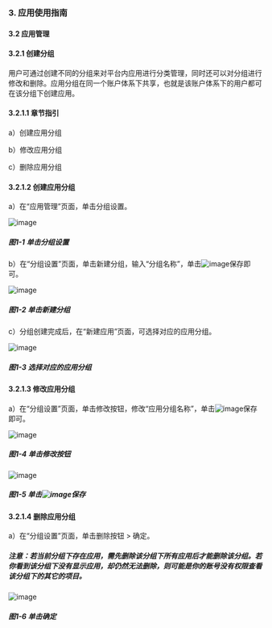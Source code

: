 ### 3. 应用使用指南

#### 3.2 应用管理

#### 3.2.1 创建分组

用户可通过创建不同的分组来对平台内应用进行分类管理，同时还可以对分组进行修改和删除。应用分组在同一个账户体系下共享，也就是该账户体系下的用户都可在该分组下创建应用。

#### 3.2.1.1 章节指引

a）创建应用分组

b）修改应用分组

c）删除应用分组

#### 3.2.1.2 创建应用分组

a）在“应用管理”页面，单击分组设置。

![image](https://user-images.githubusercontent.com/79617492/212849196-e7d73773-9c0d-48dd-a425-c4cf7e14d123.png)

##### 图1-1 单击分组设置

b）在“分组设置”页面，单击新建分组，输入“分组名称”，单击![image](https://user-images.githubusercontent.com/79617492/212849248-dca9d880-e278-4a86-9c5e-b594298e3bee.png)保存即可。

![image](https://user-images.githubusercontent.com/79617492/212849267-03046a12-214a-4449-b2a4-90cbeea61903.png)

##### 图1-2 单击新建分组

c）分组创建完成后，在“新建应用”页面，可选择对应的应用分组。

![image](https://user-images.githubusercontent.com/79617492/212849297-536860f7-ae39-4c80-ba62-c32ab31e33a9.png)

##### 图1-3 选择对应的应用分组

#### 3.2.1.3 修改应用分组

a）在“分组设置”页面，单击修改按钮，修改“应用分组名称”，单击![image](https://user-images.githubusercontent.com/79617492/212849328-2c729bcc-3e8a-49b9-b553-1b4774bae6d2.png)保存即可。

![image](https://user-images.githubusercontent.com/79617492/212849351-37d4fcee-7e96-491c-ae64-d4cf8590fef5.png)

##### 图1-4 单击修改按钮

![image](https://user-images.githubusercontent.com/79617492/212849375-77bf8c70-7b95-4277-8bd1-f6e0ddecd69f.png)

##### 图1-5 单击![image](https://user-images.githubusercontent.com/79617492/212849396-aab197de-b4c1-484e-8606-1b59ee40cefa.png)保存

#### 3.2.1.4 删除应用分组

a）在“分组设置”页面，单击删除按钮 > 确定。

##### 注意：若当前分组下存在应用，需先删除该分组下所有应用后才能删除该分组。若你看到该分组下没有显示应用，却仍然无法删除，则可能是你的账号没有权限查看该分组下的其它的项目。

![image](https://user-images.githubusercontent.com/79617492/212849422-919d2cc6-33b0-49dd-8d11-91025f76fd5c.png)

##### 图1-6 单击确定
